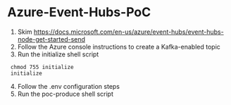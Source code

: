 # Azure-Event-Hubs-PoC

1. Skim https://docs.microsoft.com/en-us/azure/event-hubs/event-hubs-node-get-started-send
2. Follow the Azure console instructions to create a Kafka-enabled topic
3. Run the initialize shell script
```shell
 chmod 755 initialize
 initialize
```
4. Follow the .env configuration steps
5. Run the poc-produce shell script
